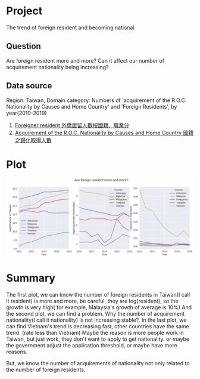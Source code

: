 # Project
The trend of foreign resident and becoming national

## Question
Are foreign resident more and more? Can it affect our number of acquirement nationality being increasing?

## Data source
Region: Taiwan, Domain category: Numbers of 'acquirement of the R.O.C. Nationality by Causes and Home Country' and 'Foreign Residents', by year(2010-2019)
  1. [Foreigner resident 外僑居留人數按國籍、職業分](https://www.moi.gov.tw/files/site_stuff/321/2/year/year.html)
  2. [Acquirement of the R.O.C. Nationality by Causes and Home Country 國籍之歸化取得人數](https://www.moi.gov.tw/files/site_stuff/321/2/year/year.html)
  
# Plot
<img src="images/Are-foreign-resident-more-and-more.png" alt="hi" class="inline"/>
 
# Summary
The first plot, we can know the number of foreign residents in Taiwan(I call it resident) is more and more, be careful, they are log(resident), so the growth is very high( for example, Malaysia's growth of average is 10%) And the second plot, we can find a problem. Why the number of acquirement nationality(I call it nationality) is not increasing stable?. In the last plot, we can find Vietnam's trend is decreasing fast, other countries have the same trend. (rate less than Vietnam) Maybe the reason is more people work in Taiwan, but just work, they don't want to apply to get nationality. or maybe the government adjust the application threshold, or maybe have more reasons.

But, we know the number of acquirements of nationality not only related to the number of foreign residents.
